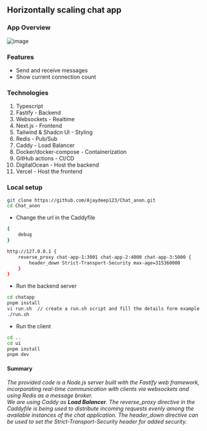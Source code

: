 ## Horizontally scaling chat app
### App Overview
![image](https://github.com/Ajaydeep123/Chat_anon/assets/49810031/56fdc8ea-05ed-48c0-ab88-c1bf63df7f22)

### Features
- Send and receive messages
- Show current connection count

### Technologies
1. Typescript 
1. Fastify - Backend
1. Websockets - Realtime 
1. Next.js - Frontend
1. Tailwind & Shadcn UI - Styling
1. Redis - Pub/Sub
1. Caddy - Load Balancer
1. Docker/docker-compose - Containerization
1. GitHub actions - CI/CD
1. DigitalOcean - Host the backend
1. Vercel - Host the frontend

### Local setup

```bash
git clone https://github.com/Ajaydeep123/Chat_anon.git
cd Chat_anon
```
- Change the url in the Caddyfile
```bash
{
    debug
}

http://127.0.0.1 {
    reverse_proxy chat-app-1:3001 chat-app-2:4000 chat-app-3:5000 {
        header_down Strict-Transport-Security max-age=315360000
    }
}
```
- Run the backend server  
```bash
cd chatapp
pnpm install
vi run.sh  // create a run.sh script and fill the details form example.run.sh file
./run.sh
```

- Run the client
```bash
cd ..
cd ui
pnpm install
pnpm dev
```

#### Summary 

<i>The provided code is a Node.js server built with the Fastify web framework, incorporating real-time communication with clients via websockets and using Redis as a message broker. </i>
<br>
<i>We are using Caddy as <b>Load Balancer</b>. The reverse_proxy directive in the Caddyfile is being used to distribute incoming requests evenly among the available instances of the chat application. The header_down directive can be used to set the Strict-Transport-Security header for added security. </i>

